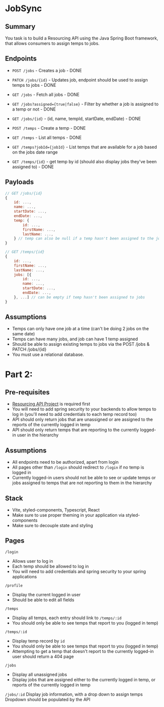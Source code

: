 # JobSync

## Summary

You task is to build a Resourcing API using the Java Spring Boot framework, that allows consumers to assign temps to jobs.

## Endpoints

- `POST /jobs` - Creates a job - DONE
- `PATCH /jobs/{id}` - Updates job, endpoint should be used to assign temps to jobs - DONE
- `GET /jobs` - Fetch all jobs - DONE
- `GET /jobs?assigned={true|false}` - Filter by whether a job is assigned to a temp or not - DONE
- `GET /jobs/{id}` - (id, name, tempId, startDate, endDate) - DONE


- `POST /temps` - Create a temp - DONE
- `GET /temps` - List all temps - DONE
- `GET /temps?jobId={jobId}` - List temps that are available for a job based on the jobs date range 
- `GET /temps/{id}` - get temp by id (should also display jobs they've been assigned to) - DONE

## Payloads

```js
// GET /jobs/{id}
{
	id: ...,
	name: ...,
	startDate: ...,
	endDate: ...,
	temp: {
		id: ...,
		firstName: ...,
		lastName: ...,
	} // temp can also be null if a temp hasn't been assigned to the job
}

// GET /temps/{id}
{
	id: ...,
	firstName: ...,
	lastName: ...,
	jobs: [{
		id: ...,
		name: ...,
		startDate: ...,
		endDate: ...,
	}, ...] // can be empty if temp hasn't been assigned to jobs
}
```

## Assumptions

- Temps can only have one job at a time (can't be doing 2 jobs on the same date)
- Temps can have many jobs, and job can have 1 temp assigned
- Should be able to assign existing temps to jobs via the POST /jobs & PATCH /jobs/{id}
- You must use a relational database.

# Part 2:

## Pre-requisites

- [Resourcing API Project](../postcode-api/) is required first
- You will need to add spring security to your backends to allow temps to log in (you'll need to add credentials to each temp record too)
- API should only return jobs that are unassigned or are assigned to the reports of the currently logged in temp
- API should only return temps that are reporting to the currently logged-in user in the hierarchy

## Assumptions

- All endpoints need to be authorized, apart from login
- All pages other than `/login` should redirect to `/login` if no temp is logged in
- Currently logged-in users should not be able to see or update temps or jobs assigned to temps that are not reporting to them in the hierarchy

## Stack

- Vite, styled-components, Typescript, React
- Make sure to use proper theming in your application via styled-components
- Make sure to decouple state and styling

## Pages

`/login`

- Allows user to log in
- Each temp should be allowed to log in
- You will need to add credentials and spring security to your spring applications

`/profile`

- Display the current logged in user
- Should be able to edit all fields

`/temps`

- Display all temps, each entry should link to `/temps/:id`
- You should only be able to see temps that report to you (logged in temp)

`/temps/:id`

- Display temp record by `id`
- You should only be able to see temps that report to you (logged in temp)
- Attempting to get a temp that doesn't report to the currently logged-in user should return a 404 page

`/jobs`

- Display all unassigned jobs
- Display jobs that are assigned either to the currently logged in temp, or reports of the currently logged in temp

`/jobs/:id`
Display job information, with a drop down to assign temps
Dropdown should be populated by the API
